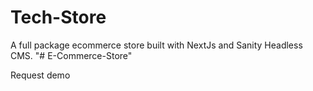 # Tech-Store
A full package ecommerce store built with NextJs and Sanity Headless CMS.
"# E-Commerce-Store" 

Request demo 
